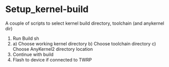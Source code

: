 # Setup_kernel-build
A couple of scripts to select kernel build directory, toolchain (and anykernel dir)

1. Run Build sh
2. a) Choose working kernel directory
   b) Choose toolchain directory
   c) Choose AnyKernel2 directory location
3. Continue with build
4. Flash to device if connected to TWRP
